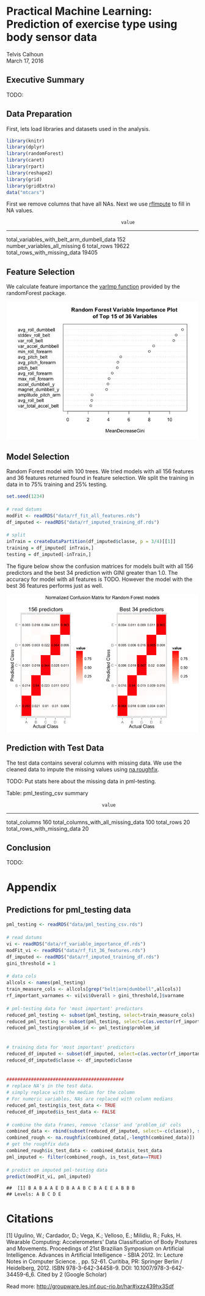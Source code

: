 # Practical Machine Learning: Prediction of exercise type using body sensor data
Telvis Calhoun  
March 17, 2016  

## Executive Summary

TODO:

## Data Preparation
First, lets load libraries and datasets used in the analysis.


```r
library(knitr)
library(dplyr)
library(randomForest)
library(caret)
library(rpart)
library(reshape2)
library(grid)
library(gridExtra)
data("mtcars")
```


First we remove columns that have all NAs. Next we use [rfImpute](http://www.inside-r.org/packages/cran/randomforest/docs/rfImpute) to fill in NA values.


                                              value
-------------------------------------------  ------
total_variables_with_belt_arm_dumbell_data      152
number_variables_all_missing                      6
total_rows                                    19622
total_rows_with_missing_data                  19405

## Feature Selection
We calculate feature importance the [varImp function](http://www.inside-r.org/packages/cran/randomforest/docs/importance) provided by the randomForest package.

![](har_analysis_files/figure-html/unnamed-chunk-3-1.png) 

## Model Selection


Random Forest model with 100 trees. We tried models with all 156 features and 36 features returned found in feature selection. We split the training in data in to 75% training and 25% testing.


```r
set.seed(1234)
  
# read datums
modFit <- readRDS("data/rf_fit_all_features.rds")
df_imputed <- readRDS("data/rf_imputed_training_df.rds")

# split
inTrain = createDataPartition(df_imputed$classe, p = 3/4)[[1]]
training = df_imputed[ inTrain,]
testing = df_imputed[-inTrain,] 
```

The figure below show the confusion matrices for models built with all 156 predictors and the best 34 prediction with GINI greater than 1.0. The accuracy for model with all features is TODO. However the model with the best 36 features performs just as well.

<img src="har_analysis_files/figure-html/unnamed-chunk-5-1.png" title="" alt="" style="display: block; margin: auto;" />

## Prediction with Test Data

The test data contains several columns with missing data. We use the cleaned data to impute the missing values using [na.roughfix](http://www.inside-r.org/packages/cran/randomforest/docs/na.roughfix). 

TODO: Put stats here about the missing data in pml-testing.


Table: pml_testing_csv summary

                                       value
------------------------------------  ------
total_columns                            160
total_columns_with_all_missing_data      100
total_rows                                20
total_rows_with_missing_data              20

## Conclusion

TODO:

# Appendix

## Predictions for pml_testing data


```r
pml_testing <- readRDS("data/pml_testing_csv.rds")
  
# read datums
vi <- readRDS("data/rf_variable_importance_df.rds")
modFit_vi <- readRDS("data/rf_fit_36_features.rds")
df_imputed <- readRDS("data/rf_imputed_training_df.rds")
gini_threshold = 1

# data cols
allcols <- names(pml_testing)
train_measure_cols <- allcols[grep("belt|arm|dumbbell",allcols)]
rf_important_varnames <- vi[vi$Overall > gini_threshold,]$varname

# pml-testing data for 'most important' predictors
reduced_pml_testing <- subset(pml_testing, select=train_measure_cols)
reduced_pml_testing <- subset(pml_testing, select=c(as.vector(rf_important_varnames)))
reduced_pml_testing$problem_id <- pml_testing$problem_id


# training data for 'most important' predictors
reduced_df_imputed <- subset(df_imputed, select=c(as.vector(rf_important_varnames)))
reduced_df_imputed$classe <- df_imputed$classe


###########################################
# replace NA's in the test data.
# simply replace with the median for the column
# For numeric variables, NAs are replaced with column medians
reduced_pml_testing$is_test_data <- TRUE
reduced_df_imputed$is_test_data <- FALSE

# combine the data frames, remove 'classe' and 'problem_id' cols
combined_data <- rbind(subset(reduced_df_imputed, select=-c(classe)), subset(reduced_pml_testing, select=-c(problem_id)))
combined_rough <- na.roughfix(combined_data[,-length(combined_data)])
# get the roughfix data
combined_rough$is_test_data <- combined_data$is_test_data
pml_imputed <- filter(combined_rough, is_test_data==TRUE)

# predict on imputed pml-testing data
predict(modFit_vi, pml_imputed)
```

```
##  [1] B A B A A E D B A A B C B A E E A B B B
## Levels: A B C D E
```


# Citations

[1] Ugulino, W.; Cardador, D.; Vega, K.; Velloso, E.; Milidiu, R.; Fuks, H. Wearable Computing: Accelerometers' Data Classification of Body Postures and Movements. Proceedings of 21st Brazilian Symposium on Artificial Intelligence. Advances in Artificial Intelligence - SBIA 2012. In: Lecture Notes in Computer Science. , pp. 52-61. Curitiba, PR: Springer Berlin / Heidelberg, 2012. ISBN 978-3-642-34458-9. DOI: 10.1007/978-3-642-34459-6_6. 
Cited by 2 (Google Scholar)

Read more: http://groupware.les.inf.puc-rio.br/har#ixzz439hx3Sdf

